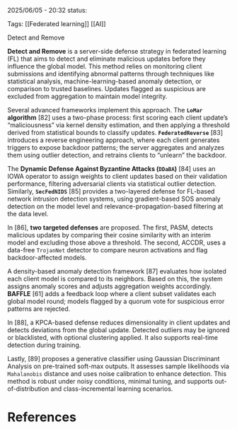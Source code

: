 2025/06/05  -  20:32
status: 

Tags: [[Federated learning]] [[AI]] 

Detect and Remove

**Detect and Remove** is a server-side defense strategy in federated learning (FL) that aims to detect and eliminate malicious updates before they influence the global model. This method relies on monitoring client submissions and identifying abnormal patterns through techniques like statistical analysis, machine-learning-based anomaly detection, or comparison to trusted baselines. Updates flagged as suspicious are excluded from aggregation to maintain model integrity.

Several advanced frameworks implement this approach. The **`LoMar` algorithm** [82] uses a two-phase process: first scoring each client update’s “maliciousness” via kernel density estimation, and then applying a threshold derived from statistical bounds to classify updates. **`FederatedReverse`** [83] introduces a reverse engineering approach, where each client generates triggers to expose backdoor patterns; the server aggregates and analyzes them using outlier detection, and retrains clients to “unlearn” the backdoor.

The **Dynamic Defense Against Byzantine Attacks (`DDaBA`)** [84] uses an IOWA operator to assign weights to client updates based on their validation performance, filtering adversarial clients via statistical outlier detection. Similarly, **`SecFedNIDS`** [85] provides a two-layered defense for FL-based network intrusion detection systems, using gradient-based SOS anomaly detection on the model level and relevance-propagation-based filtering at the data level.

In [86], **two targeted defenses** are proposed. The first, PASM, detects malicious updates by comparing their cosine similarity with an interim model and excluding those above a threshold. The second, ACCDR, uses a data-free `TrojanNet` detector to compare neuron activations and flag backdoor-affected models.

A density-based anomaly detection framework [87] evaluates how isolated each client model is compared to its neighbors. Based on this, the system assigns anomaly scores and adjusts aggregation weights accordingly. **BAFFLE** [61] adds a feedback loop where a client subset validates each global model round; models flagged by a quorum vote for suspicious error patterns are rejected.

In [88], a KPCA-based defense reduces dimensionality in client updates and detects deviations from the global update. Detected outliers may be ignored or blacklisted, with optional clustering applied. It also supports real-time detection during training.

Lastly, [89] proposes a generative classifier using Gaussian Discriminant Analysis on pre-trained soft-max outputs. It assesses sample likelihoods via `Mahalanobis` distance and uses noise calibration to enhance detection. This method is robust under noisy conditions, minimal tuning, and supports out-of-distribution and class-incremental learning scenarios.


# References
